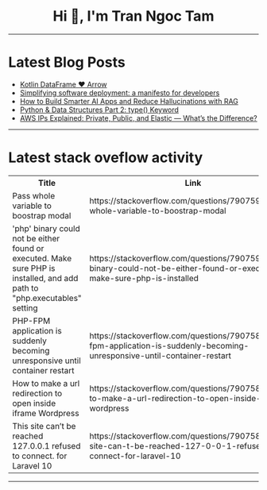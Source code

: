 <h1 align="center">Hi 👋, I'm Tran Ngoc Tam</h1>

---

# Latest Blog Posts 
<!-- BLOG-POST-LIST:START -->
- [Kotlin DataFrame ❤️ Arrow](https://dev.to/fb64/kotlin-dataframe-arrow-54kh)
- [Simplifying software deployment: a manifesto for developers](https://dev.to/k0dep/simplifying-software-deployment-a-manifesto-for-developers-5e7p)
- [How to Build Smarter AI Apps and Reduce Hallucinations with RAG](https://dev.to/ragieai/how-to-build-smarter-ai-apps-and-reduce-hallucinations-with-rag-79i)
- [Python &amp; Data Structures Part 2: type&lpar;&rpar; Keyword](https://dev.to/abeck617/python-data-structures-part-2-type-keyword-3k1c)
- [AWS IPs Explained: Private, Public, and Elastic — What’s the Difference?](https://dev.to/mukhilpadmanabhan/aws-ips-explained-private-public-and-elastic-whats-the-difference-1n0p)
<!-- BLOG-POST-LIST:END -->

---

# Latest stack oveflow activity
<table>
  <tr><th>Title</th><th>Link</th></tr>
  <!-- STACKOVERFLOW:START --><tr><td>Pass whole variable to boostrap modal</td><td>https://stackoverflow.com/questions/79075914/pass-whole-variable-to-boostrap-modal</td></tr><tr><td>&#39;php&#39; binary could not be either found or executed. Make sure PHP is installed, and add path to &quot;php.executables&quot; setting</td><td>https://stackoverflow.com/questions/79075905/php-binary-could-not-be-either-found-or-executed-make-sure-php-is-installed</td></tr><tr><td>PHP-FPM application is suddenly becoming unresponsive until container restart</td><td>https://stackoverflow.com/questions/79075897/php-fpm-application-is-suddenly-becoming-unresponsive-until-container-restart</td></tr><tr><td>How to make a url redirection to open inside iframe Wordpress</td><td>https://stackoverflow.com/questions/79075825/how-to-make-a-url-redirection-to-open-inside-iframe-wordpress</td></tr><tr><td>This site can’t be reached 127.0.0.1 refused to connect. for Laravel 10</td><td>https://stackoverflow.com/questions/79075811/this-site-can-t-be-reached-127-0-0-1-refused-to-connect-for-laravel-10</td></tr><!-- STACKOVERFLOW:END -->
</table>

---



